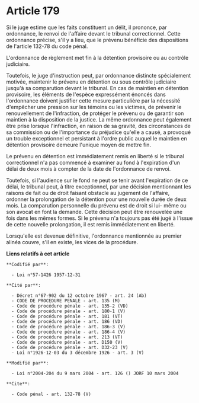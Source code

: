 # Article 179

Si le juge estime que les faits constituent un délit, il prononce, par ordonnance, le renvoi de l'affaire devant le tribunal
correctionnel. Cette ordonnance précise, s'il y a lieu, que le prévenu bénéficie des dispositions de l'article 132-78 du code
pénal.

L'ordonnance de règlement met fin à la détention provisoire ou au contrôle judiciaire.

Toutefois, le juge d'instruction peut, par ordonnance distincte spécialement motivée, maintenir le prévenu en détention ou
sous contrôle judiciaire jusqu'à sa comparution devant le tribunal. En cas de maintien en détention provisoire, les éléments
de l'espèce expressément énoncés dans l'ordonnance doivent justifier cette mesure particulière par la nécessité d'empêcher
une pression sur les témoins ou les victimes, de prévenir le renouvellement de l'infraction, de protéger le prévenu ou de
garantir son maintien à la disposition de la justice. La même ordonnance peut également être prise lorsque l'infraction, en
raison de sa gravité, des circonstances de sa commission ou de l'importance du préjudice qu'elle a causé, a provoqué un
trouble exceptionnel et persistant à l'ordre public auquel le maintien en détention provisoire demeure l'unique moyen de
mettre fin.

Le prévenu en détention est immédiatement remis en liberté si le tribunal correctionnel n'a pas commencé à examiner au fond à
l'expiration d'un délai de deux mois à compter de la date de l'ordonnance de renvoi.

Toutefois, si l'audience sur le fond ne peut se tenir avant l'expiration de ce délai, le tribunal peut, à titre exceptionnel,
par une décision mentionnant les raisons de fait ou de droit faisant obstacle au jugement de l'affaire, ordonner la
prolongation de la détention pour une nouvelle durée de deux mois. La comparution personnelle du prévenu est de droit si lui-
même ou son avocat en font la demande. Cette décision peut être renouvelée une fois dans les mêmes formes. Si le prévenu n'a
toujours pas été jugé à l'issue de cette nouvelle prolongation, il est remis immédiatement en liberté.

Lorsqu'elle est devenue définitive, l'ordonnance mentionnée au premier alinéa couvre, s'il en existe, les vices de la
procédure.

**Liens relatifs à cet article**

	**Codifié par**:

	  - Loi n°57-1426 1957-12-31

	**Cité par**:

	  - Décret n°67-902 du 12 octobre 1967 - art. 24 (Ab)
	  - CODE DE PROCEDURE PENALE - art. 135 (M)
	  - Code de procédure pénale - art. 135-2 (VD)
	  - Code de procédure pénale - art. 180-1 (V)
	  - Code de procédure pénale - art. 181 (VT)
	  - Code de procédure pénale - art. 186 (VD)
	  - Code de procédure pénale - art. 186-3 (V)
	  - Code de procédure pénale - art. 186-4 (V)
	  - Code de procédure pénale - art. 213 (VT)
	  - Code de procédure pénale - art. D150 (V)
	  - Code de procédure pénale - art. D32-23 (V)
	  - Loi n°1926-12-03 du 3 décembre 1926 - art. 3 (V)

	**Modifié par**:

	  - Loi n°2004-204 du 9 mars 2004 - art. 126 () JORF 10 mars 2004

	**Cite**:

	  - Code pénal - art. 132-78 (V)
